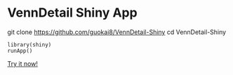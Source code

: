 # VennDetail Shiny App
git clone https://github.com/guokai8/VennDetail-Shiny
cd VennDetail-Shiny
```
library(shiny)
runApp()
```
[Try it now!](http://hurlab.med.und.edu/VennDetail)
